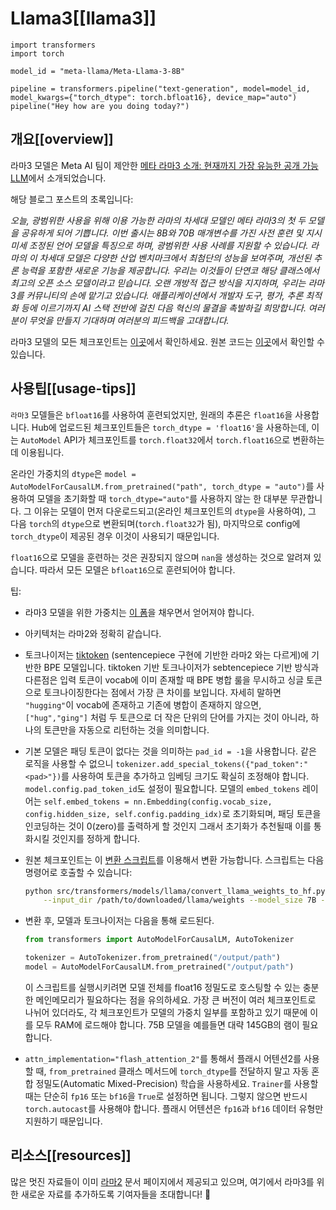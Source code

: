 <!--Copyright 2024 The HuggingFace Team. All rights reserved.

Licensed under the Apache License, Version 2.0 (the "License"); you may not use this file except in compliance with
the License. You may obtain a copy of the License at

http://www.apache.org/licenses/LICENSE-2.0

Unless required by applicable law or agreed to in writing, software distributed under the License is distributed on
an "AS IS" BASIS, WITHOUT WARRANTIES OR CONDITIONS OF ANY KIND, either express or implied. See the License for the
specific language governing permissions and limitations under the License.

⚠️ Note that this file is in Markdown but contain specific syntax for our doc-builder (similar to MDX) that may not be
rendered properly in your Markdown viewer.

-->

# Llama3[[llama3]]

```py3
import transformers
import torch

model_id = "meta-llama/Meta-Llama-3-8B"

pipeline = transformers.pipeline("text-generation", model=model_id, model_kwargs={"torch_dtype": torch.bfloat16}, device_map="auto")
pipeline("Hey how are you doing today?")
```

## 개요[[overview]]

라마3 모델은 Meta AI 팀이 제안한 [메타 라마3 소개: 현재까지 가장 유능한 공개 가능 LLM](https://ai.meta.com/blog/meta-llama-3/)에서 소개되었습니다.

해당 블로그 포스트의 초록입니다:

*오늘, 광범위한 사용을 위해 이용 가능한 라마의 차세대 모델인 메타 라마3의 첫 두 모델을 공유하게 되어 기쁩니다. 이번 출시는 8B와 70B 매개변수를 가진 사전 훈련 및 지시 미세 조정된 언어 모델을 특징으로 하며, 광범위한 사용 사례를 지원할 수 있습니다. 라마의 이 차세대 모델은 다양한 산업 벤치마크에서 최첨단의 성능을 보여주며, 개선된 추론 능력을 포함한 새로운 기능을 제공합니다. 우리는 이것들이 단연코 해당 클래스에서 최고의 오픈 소스 모델이라고 믿습니다. 오랜 개방적 접근 방식을 지지하며, 우리는 라마3를 커뮤니티의 손에 맡기고 있습니다. 애플리케이션에서 개발자 도구, 평가, 추론 최적화 등에 이르기까지 AI 스택 전반에 걸친 다음 혁신의 물결을 촉발하길 희망합니다. 여러분이 무엇을 만들지 기대하며 여러분의 피드백을 고대합니다.*

라마3 모델의 모든 체크포인트는 [이곳](https://huggingface.co/models?search=llama3)에서 확인하세요.
원본 코드는 [이곳](https://github.com/meta-llama/llama3)에서 확인할 수 있습니다.

## 사용팁[[usage-tips]]

<Tip warning={true}>

`라마3` 모델들은 `bfloat16`를 사용하여 훈련되었지만, 원래의 추론은 `float16`을 사용합니다. Hub에 업로드된 체크포인트들은 `torch_dtype = 'float16'`을 사용하는데, 이는 `AutoModel` API가 체크포인트를 `torch.float32`에서 `torch.float16`으로 변환하는데 이용됩니다. 

온라인 가중치의 `dtype`은 `model = AutoModelForCausalLM.from_pretrained("path", torch_dtype = "auto")`를 사용하여 모델을 초기화할 때 `torch_dtype="auto"`를 사용하지 않는 한 대부분 무관합니다. 그 이유는 모델이 먼저 다운로드되고(온라인 체크포인트의 `dtype`을 사용하여), 그 다음 `torch`의 `dtype`으로 변환되며(`torch.float32`가 됨), 마지막으로 config에 `torch_dtype`이 제공된 경우 이것이 사용되기 때문입니다.

`float16`으로 모델을 훈련하는 것은 권장되지 않으며 `nan`을 생성하는 것으로 알려져 있습니다. 따라서 모든 모델은 `bfloat16`으로 훈련되어야 합니다.

</Tip>

팁:

- 라마3 모델을 위한 가중치는 [이 폼](https://ai.meta.com/resources/models-and-libraries/llama-downloads/)을 채우면서 얻어져야 합니다.
- 아키텍처는 라마2와 정확히 같습니다.
- 토크나이저는 [tiktoken](https://github.com/openai/tiktoken) (sentencepiece 구현에 기반한 라마2 와는 다르게)에 기반한 BPE 모델입니다. tiktoken 기반 토크나이저가 sebtencepiece 기반 방식과 다른점은 입력 토큰이 vocab에 이미 존재할 때 BPE 병합 룰을 무시하고 싱글 토큰으로 토크나이징한다는 점에서 가장 큰 차이를 보입니다. 자세히 말하면 `"hugging"`이 vocab에 존재하고 기존에 병합이 존재하지 않으면, `["hug","ging"]` 처럼 두 토큰으로 더 작은 단위의 단어를 가지는 것이 아니라, 하나의 토큰만을 자동으로 리턴하는 것을 의미합니다.
- 기본 모델은 패딩 토큰이 없다는 것을 의미하는 `pad_id = -1`을 사용합니다. 같은 로직을 사용할 수 없으니 `tokenizer.add_special_tokens({"pad_token":"<pad>"})`를 사용하여 토큰을 추가하고 임베딩 크기도 확실히 조정해야 합니다. `model.config.pad_token_id`도 설정이 필요합니다. 모델의 `embed_tokens` 레이어는 `self.embed_tokens = nn.Embedding(config.vocab_size, config.hidden_size, self.config.padding_idx)`로 초기화되며, 패딩 토큰을 인코딩하는 것이 0(zero)를 출력하게 할 것인지 그래서 초기화가 추천될때 이를 통화시킬 것인지를 정하게 합니다. 
- 원본 체크포인트는 이 [변환 스크립트](https://github.com/huggingface/transformers/blob/main/src/transformers/models/llama/convert_llama_weights_to_hf.py)를 이용해서 변환 가능합니다. 스크립트는 다음 명령어로 호출할 수 있습니다:
    
    ```bash
    python src/transformers/models/llama/convert_llama_weights_to_hf.py \
        --input_dir /path/to/downloaded/llama/weights --model_size 7B --output_dir /output/path --llama_version 3
    ```

- 변환 후, 모델과 토크나이저는 다음을 통해 로드된다.

    ```python
    from transformers import AutoModelForCausalLM, AutoTokenizer
    
    tokenizer = AutoTokenizer.from_pretrained("/output/path")
    model = AutoModelForCausalLM.from_pretrained("/output/path")
    ```

    이 스크립트를 실행시키려면 모델 전체를 float16 정밀도로 호스팅할 수 있는 충분한 메인메모리가 필요하다는 점을 유의하세요. 가장 큰 버전이 여러 체크포인트로 나뉘어 있더라도, 각 체크포인트가 모델의 가중치 일부를 포함하고 있기 때문에 이를 모두 RAM에 로드해야 합니다. 75B 모델을 예를들면 대략 145GB의 램이 필요합니다. 

- `attn_implementation="flash_attention_2"`를 통해서 플래시 어텐션2를 사용할 때, `from_pretrained` 클래스 메서드에 `torch_dtype`를 전달하지 말고 자동 혼합 정밀도(Automatic Mixed-Precision) 학습을 사용하세요. `Trainer`를 사용할 때는 단순히 `fp16` 또는 `bf16`을 `True`로 설정하면 됩니다. 그렇지 않으면 반드시 `torch.autocast`를 사용해야 합니다. 플래시 어텐션은 `fp16`과 `bf16` 데이터 유형만 지원하기 때문입니다.

## 리소스[[resources]]

많은 멋진 자료들이 이미 [라마2](./llama2) 문서 페이지에서 제공되고 있으며, 여기에서 라마3를 위한 새로운 자료를 추가하도록 기여자들을 초대합니다! 🤗
